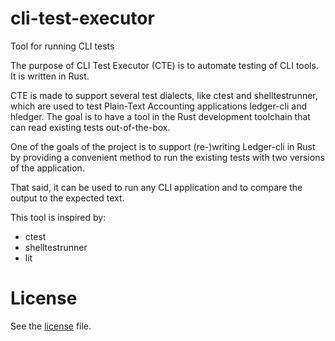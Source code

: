 # cli-test-executor
Tool for running CLI tests

The purpose of CLI Test Executor (CTE) is to automate testing of CLI tools. It is written in Rust.

CTE is made to support several test dialects, like ctest and shelltestrunner, which are used to test Plain-Text Accounting applications ledger-cli and hledger. The goal is to have a tool in the Rust development toolchain that can read existing tests out-of-the-box.

One of the goals of the project is to support (re-)writing Ledger-cli in Rust by providing a convenient method to run the existing tests with two versions of the application.

That said, it can be used to run any CLI application and to compare the output to the expected text.

This tool is inspired by:

- ctest
- shelltestrunner
- lit

# License

See the [license](LICENSE) file.
